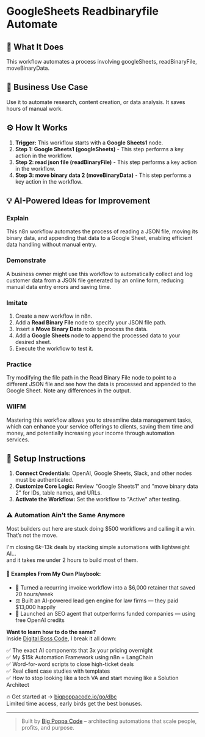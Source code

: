 # GoogleSheets Readbinaryfile Automate

## 🚀 What It Does
This workflow automates a process involving googleSheets, readBinaryFile, moveBinaryData.

## 💼 Business Use Case
Use it to automate research, content creation, or data analysis. It saves hours of manual work.

## ⚙️ How It Works
1.  **Trigger:** This workflow starts with a **Google Sheets1** node.
2. **Step 1: Google Sheets1 (googleSheets)** - This step performs a key action in the workflow.
3. **Step 2: read json file (readBinaryFile)** - This step performs a key action in the workflow.
4. **Step 3: move binary data 2 (moveBinaryData)** - This step performs a key action in the workflow.

## 💡 AI-Powered Ideas for Improvement
### Explain
This n8n workflow automates the process of reading a JSON file, moving its binary data, and appending that data to a Google Sheet, enabling efficient data handling without manual entry.

### Demonstrate
A business owner might use this workflow to automatically collect and log customer data from a JSON file generated by an online form, reducing manual data entry errors and saving time.

### Imitate
1. Create a new workflow in n8n.
2. Add a **Read Binary File** node to specify your JSON file path.
3. Insert a **Move Binary Data** node to process the data.
4. Add a **Google Sheets** node to append the processed data to your desired sheet.
5. Execute the workflow to test it.

### Practice
Try modifying the file path in the Read Binary File node to point to a different JSON file and see how the data is processed and appended to the Google Sheet. Note any differences in the output.

### WIIFM
Mastering this workflow allows you to streamline data management tasks, which can enhance your service offerings to clients, saving them time and money, and potentially increasing your income through automation services.

## 🔧 Setup Instructions
1. **Connect Credentials:** OpenAI, Google Sheets, Slack, and other nodes must be authenticated.
2. **Customize Core Logic:** Review "Google Sheets1" and "move binary data 2" for IDs, table names, and URLs.
3. **Activate the Workflow:** Set the workflow to "Active" after testing.

### ⚠️ Automation Ain’t the Same Anymore

Most builders out here are stuck doing $500 workflows and calling it a win.  
That’s not the move.  

I'm closing $6k–$13k deals by stacking simple automations with lightweight AI...  
and it takes me under 2 hours to build most of them.

#### 🧠 Examples From My Own Playbook:
- 🔁 Turned a recurring invoice workflow into a $6,000 retainer that saved 20 hours/week  
- ⚖️ Built an AI-powered lead gen engine for law firms — they paid $13,000 happily  
- 🚀 Launched an SEO agent that outperforms funded companies — using free OpenAI credits  

**Want to learn how to do the same?**  
Inside [Digital Boss Code](https://bigpoppacode.io/go/dbc), I break it all down:

✅ The exact AI components that 3x your pricing overnight  
✅ My $15k Automation Framework using n8n + LangChain  
✅ Word-for-word scripts to close high-ticket deals  
✅ Real client case studies with templates  
✅ How to stop looking like a tech VA and start moving like a Solution Architect  

🔥 Get started at → [bigpoppacode.io/go/dbc](https://bigpoppacode.io/go/dbc)  
Limited time access, early birds get the best bonuses.

---
> Built by [Big Poppa Code](https://bigpoppacode.io) – architecting automations that scale people, profits, and purpose.
